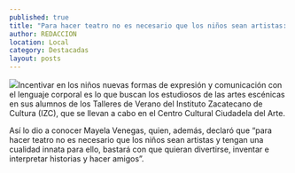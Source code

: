```yaml
---
published: true
title: "Para hacer teatro no es necesario que los niños sean artistas: maestra de taller de verano"
author: REDACCION
location: Local
category: Destacadas
layout: posts
---
```


![](http://i.imgur.com/ClSgTxRm.jpg)Incentivar en los niños nuevas formas de expresión y comunicación con el lenguaje corporal es lo que buscan los estudiosos de las artes escénicas en sus alumnos de los Talleres de Verano del Instituto Zacatecano de Cultura (IZC), que se llevan a cabo en el Centro Cultural Ciudadela del Arte.

Así lo dio a conocer Mayela Venegas, quien, además, declaró que “para hacer teatro no es necesario que los niños sean artistas y tengan una cualidad innata para ello, bastará con que quieran divertirse, inventar e interpretar historias y hacer amigos”.
